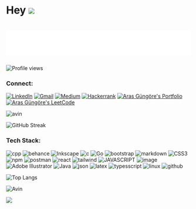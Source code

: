 # Hey <img src="https://media.giphy.com/media/hvRJCLFzcasrR4ia7z/giphy.gif" width="28">

# ![Hey](svgImg.svg) 
![Profile views](https://gpvc.arturio.dev/avin-madhu)
### Connect: 
[![LinkedIn](https://img.shields.io/badge/linkedin-00599C?style=for-the-badge&logo=linkedin&logoColor=white)](https://www.linkedin.com/in/avin-madhu-840b82206)
[![Gmail](https://img.shields.io/badge/Gmail-1a75ff?style=for-the-badge&logo=gmail&logoColor=white)](mailto:avinmadhu@gmail.com)
[![Medium](https://img.shields.io/badge/Medium-00599C?style=for-the-badge&logo=medium&logoColor=white)](https://medium.com/@funfauna14)
[![Hackerrank](https://img.shields.io/badge/-Hackerrank-00599C?style=for-the-badge&logo=HackerRank&logoColor=white)](https://www.hackerrank.com/avinmadhu)
 <a href="https://my-portfolio-eta-ebon.vercel.app/" target="_blank" rel="noreferrer"> <img alt="Aras Güngöre's Portfolio" src="https://img.shields.io/badge/Portfolio-08203A?style=for-the-badge&logo=About.me&logoColor=white" /> </a>
 <a href="https://leetcode.com/avin_madhu" target="_blank" rel="noreferrer"> <img alt="Aras Güngöre's LeetCode" src="https://img.shields.io/badge/LeetCode-FFA116?style=for-the-badge&logo=LeetCode&logoColor=black"/> </a>

![avin](https://github-readme-stats.vercel.app/api?username=avin-madhu&show_icons=true&theme=algolia)

![GitHub Streak](https://streak-stats.demolab.com/?user=avin-madhu&theme=holi-theme)

### Tech Stack: 
![cpp](https://img.shields.io/badge/C%2B%2B-00599C?style=for-the-badge&logo=c%2B%2B&logoColor=white) ![behance](https://img.shields.io/badge/Behance-0054F7?style=for-the-badge&logo=behance&logoColor=white) ![Inkscape](https://img.shields.io/badge/Inkscape-000000?style=for-the-badge&logo=Inkscape&logoColor=white)
![c](https://img.shields.io/badge/C-00599C?style=for-the-badge&logo=c&logoColor=white) ![Go](https://img.shields.io/badge/Go-00ADD8?style=for-the-badge&logo=go&logoColor=white) ![bootstrap](https://img.shields.io/badge/Bootstrap-563D7C?style=for-the-badge&logo=bootstrap&logoColor=white) ![markdown](https://img.shields.io/badge/Markdown-000000?style=for-the-badge&logo=markdown&logoColor=white)
![CSS3](https://img.shields.io/badge/CSS3-1572B6?style=for-the-badge&logo=css3&logoColor=white) ![npm](https://img.shields.io/badge/npm-CB3837?style=for-the-badge&logo=npm&logoColor=white) ![postman](https://img.shields.io/badge/Postman-FF6C37?style=for-the-badge&logo=Postman&logoColor=white) ![react](https://img.shields.io/badge/React-20232A?style=for-the-badge&logo=react&logoColor=61DAFB) ![tailwind](https://img.shields.io/badge/Tailwind_CSS-38B2AC?style=for-the-badge&logo=tailwind-css&logoColor=white)
![JAVASCRIPT](https://img.shields.io/badge/JavaScript-00599C?style=for-the-badge&logo=javascript&logoColor=F7DF1E)
![image](https://img.shields.io/badge/HTML5-00599C?style=for-the-badge&logo=html5&logoColor=white)
![Adobe Illustrator](https://img.shields.io/badge/adobe%20illustrator-00599C?style=for-the-badge&logo=adobe%20illustrator&logoColor=white)
![Java](https://img.shields.io/badge/java-00599C?style=for-the-badge&logo=java&logoColor=white) ![json](https://img.shields.io/badge/json-5E5C5C?style=for-the-badge&logo=json&logoColor=white) ![latex](https://img.shields.io/badge/LaTeX-47A141?style=for-the-badge&logo=LaTeX&logoColor=white) ![typesscript](https://img.shields.io/badge/TypeScript-007ACC?style=for-the-badge&logo=typescript&logoColor=white) ![linux](https://img.shields.io/badge/Linux-FCC624?style=for-the-badge&logo=linux&logoColor=black) ![github](https://img.shields.io/badge/GitHub-100000?style=for-the-badge&logo=github&logoColor=white)

 
![Top Langs](https://github-readme-stats.vercel.app/api/top-langs/?username=avin-madhu&layout=compact&theme=algolia)


![Avin](https://github-readme-activity-graph.cyclic.app/graph?username=avin-madhu&custom_title=Avin%20Madhu's%20Activity%20Graph&hide_border=true&theme=react-dark)

<img  src="https://github-profile-trophy.vercel.app/?username=avin-madhu&theme=algolia&margin-w=10&margin-h=10">
